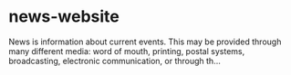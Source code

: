 # news-website
News is information about current events. This may be provided through many different media: word of mouth, printing, postal systems, broadcasting, electronic communication, or through th…
